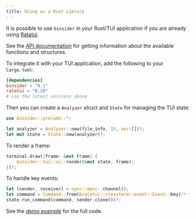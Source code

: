 ```yaml
---
title: Using as a Rust Library
---
```


It is possible to use `binsider` in your Rust/TUI application if you are already using [Ratatui](https://ratatui.rs).

See the [API documentation](https://docs.rs/binsider) for getting information about the available functions and structures.

To integrate it with your TUI application, add the following to your `Cargo.toml`:

```toml
[dependencies]
binsider = "0.1"
ratatui = "0.28"
# use the latest versions above
```

Then you can create a `Analyzer` struct and `State` for managing the TUI state:

```rust
use binsider::prelude::*;

let analyzer = Analyzer::new(file_info, 15, vec![])?;
let mut state = State::new(analyzer)?;
```

To render a frame:

```rust
terminal.draw(|frame: &mut Frame| {
    binsider::tui::ui::render(&mut state, frame);
})?;
```

To handle key events:

```rust
let (sender, receiver) = sync::mpsc::channel();
let command = Command::from(&ratatui::crossterm::event::Event::Key(/* */));
state.run_command(command, sender.clone())?;
```

See the [demo example](https://github.com/orhun/binsider/blob/main/examples/demo.rs) for the full code.
